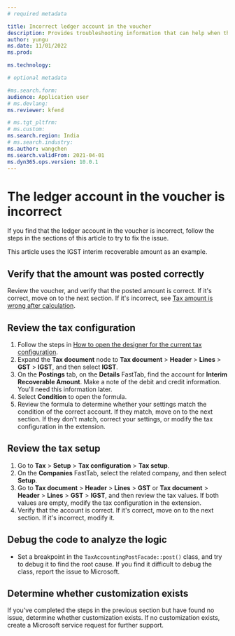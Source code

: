 ```yaml
---
# required metadata

title: Incorrect ledger account in the voucher
description: Provides troubleshooting information that can help when the ledger account in the voucher is incorrect.
author: yungu
ms.date: 11/01/2022
ms.prod: 

ms.technology: 

# optional metadata

#ms.search.form:
audience: Application user
# ms.devlang: 
ms.reviewer: kfend

# ms.tgt_pltfrm: 
# ms.custom: 
ms.search.region: India
# ms.search.industry: 
ms.author: wangchen
ms.search.validFrom: 2021-04-01
ms.dyn365.ops.version: 10.0.1
---
```


# The ledger account in the voucher is incorrect

If you find that the ledger account in the voucher is incorrect, follow the steps in the sections of this article to try to fix the issue.

This article uses the IGST interim recoverable amount as an example.

## Verify that the amount was posted correctly

Review the voucher, and verify that the posted amount is correct. If it's correct, move on to the next section. If it's incorrect, see [Tax amount is wrong after calculation](apac-ind-gst-troubleshooting-tax-amount-wrong-after-calculation.md).

## Review the tax configuration

1. Follow the steps in [How to open the designer for the current tax configuration](apac-ind-gst-troubleshooting-open-designer-current-used-tax-configuration.md).
2. Expand the **Tax document** node to **Tax document** \> **Header** \> **Lines** \> **GST** \> **IGST**, and then select **IGST**.
3. On the **Postings** tab, on the **Details** FastTab, find the account for **Interim Recoverable Amount**. Make a note of the debit and credit information. You'll need this information later.
4. Select **Condition** to open the formula.
5. Review the formula to determine whether your settings match the condition of the correct account. If they match, move on to the next section. If they don't match, correct your settings, or modify the tax configuration in the extension.

## Review the tax setup

1. Go to **Tax** \> **Setup** \> **Tax configuration** \> **Tax setup**.
2. On the **Companies** FastTab, select the related company, and then select **Setup**.
3. Go to **Tax document** \> **Header** \> **Lines** \> **GST** or **Tax document** \> **Header** \> **Lines** \> **GST** \> **IGST**, and then review the tax values. If both values are empty, modify the tax configuration in the extension.
4. Verify that the account is correct. If it's correct, move on to the next section. If it's incorrect, modify it.

## Debug the code to analyze the logic

- Set a breakpoint in the `TaxAccountingPostFacade::post()` class, and try to debug it to find the root cause. If you find it difficult to debug the class, report the issue to Microsoft.

## Determine whether customization exists

If you've completed the steps in the previous section but have found no issue, determine whether customization exists. If no customization exists, create a Microsoft service request for further support.
